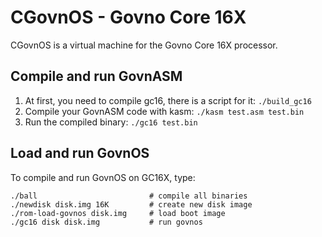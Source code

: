 # CGovnOS - Govno Core 16X

CGovnOS is a virtual machine for the Govno Core 16X processor.

## Compile and run GovnASM
1. At first, you need to compile gc16, there is a script for it: `./build_gc16`
2. Compile your GovnASM code with kasm: `./kasm test.asm test.bin`
3. Run the compiled binary: `./gc16 test.bin`

## Load and run GovnOS
To compile and run GovnOS on GC16X, type:
```
./ball                         # compile all binaries
./newdisk disk.img 16K         # create new disk image
./rom-load-govnos disk.img     # load boot image
./gc16 disk disk.img           # run govnos
```


